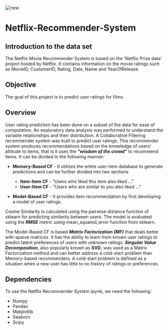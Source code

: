 ![new](https://user-images.githubusercontent.com/61956315/89567159-32f08300-d7ef-11ea-8689-e7ea54973ffe.png)

# Netflix-Recommender-System
## Introduction to the data set
The Netflix Movie Recommender System is based on the 'Netflix Prize data' project hosted by Netflix. It contains information on the movie ratings such as MovieID, CustomerID, Rating, Date, Name and YearOfRelease. 

## Objective

The goal of this project is to predict user ratings for films.

## Overview

User rating prediction has been done on a subset of the data for ease of computation. An exploratory data analysis was performed to understand the variable relationships and their distribution. A Collaborative Filtering recommender system was built to predict user ratings. This recommender system produces recommendations based on the knowledge of users’ attitude to items, that is it uses the ***"wisdom of the crowd"*** to recommend items. It can be divided in the following manner:

- **Memory-Based CF** - It utilizes the entire user-item database to generate predictions and can be further divided into two sections
    - **Item-Item CF** - “Users who liked this item also liked …”
    - **User-Item CF** - “Users who are similar to you also liked …”
    
- **Model-Based CF** - It provides item recommendation by first developing a model of user ratings.

Cosine Similarity is calculated using the pairwise distance function of sklearn for predicting similarity between users. The model is evaluated using the ***RMSE*** metric using mean_squared_error function from sklearn. 

The Model-Based CF is based ***Matrix Factorization (MF)*** that deals better with sparse matrices. It has the ability to learn from known user ratings to predict latent preferences of users with unknown ratings. ***Singular Value Decomposition***, also popularly known as **SVD**, was used as a Matrix Factorization method and can better address a cold-start problem than Memory-based recommenders. A cold-start problem is defined as a situation when a new user has little to no history of ratings or preferences.

## Dependencies

To use the Netflix Recommender System.ipynb, we need the following:

- Numpy
- Pandas
- Matplotlib
- Seaborn
- Scipy
